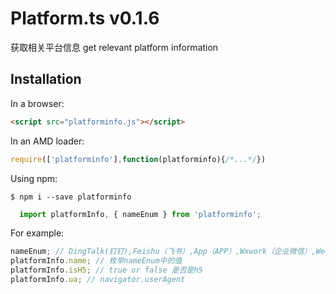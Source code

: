 # Platform.ts v0.1.6

  获取相关平台信息
  get relevant platform information

## Installation
  
  In a browser:
  ```html
  <script src="platforminfo.js"></script>
  ```

  In an AMD loader:

  ```js
  require(['platforminfo'],function(platforminfo){/*...*/})
  ```

  Using npm:

  ```shell
  $ npm i --save platforminfo
  ```

  ```js
    import platformInfo, { nameEnum } from 'platforminfo';
  ```

  For example:

  ```js
  nameEnum; // DingTalk(钉钉),Feishu（飞书）,App（APP）,Wxwork（企业微信）,WeChat（微信）,MiniProgram（微信小程序）
  platformInfo.name; // 枚举nameEnum中的值
  platformInfo.isH5; // true or false 是否是h5 
  platformInfo.ua; // navigator.userAgent

